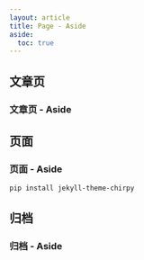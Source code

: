 ```yaml
---
layout: article
title: Page - Aside
aside:
  toc: true
---
```


## 文章页

### 文章页 - Aside

## 页面

### 页面 - Aside
```
pip install jekyll-theme-chirpy
```

## 归档

### 归档 - Aside
